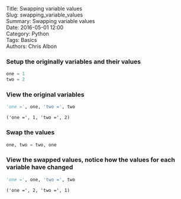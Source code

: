 Title: Swapping variable values  
Slug: swapping_variable_values  
Summary: Swapping variable values  
Date: 2016-05-01 12:00  
Category: Python  
Tags: Basics  
Authors: Chris Albon  

### Setup the originally variables and their values


```python
one = 1
two = 2
```

### View the original variables


```python
'one =', one, 'two =', two
```




    ('one =', 1, 'two =', 2)



### Swap the values


```python
one, two = two, one
```

### View the swapped values, notice how the values for each variable have changed


```python
'one =', one, 'two =', two
```




    ('one =', 2, 'two =', 1)


